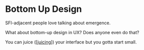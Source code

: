 # Bottom Up Design

SFI-adjacent people love talking about emergence.

What about bottom-up design in UX? Does anyone even do that?

You can juice ([[juicing]]) your interface but you gotta start small.

[//begin]: # "Autogenerated link references for markdown compatibility"
[juicing]: juicing.md "On Juicing"
[//end]: # "Autogenerated link references"
